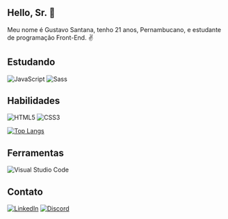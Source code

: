 ## Hello, Sr. 👋

Meu nome é Gustavo Santana, tenho 21 anos, Pernambucano, e estudante de programação Front-End. ✌

## Estudando

![JavaScript](https://img.shields.io/static/v1?style=for-the-badge&message=JavaScript&color=222222&logo=JavaScript&logoColor=F7DF1E&label=)
![Sass](https://img.shields.io/static/v1?style=for-the-badge&message=Sass&color=CC6699&logo=Sass&logoColor=FFFFFF&label=)


## Habilidades

![HTML5](https://img.shields.io/static/v1?style=for-the-badge&message=HTML5&color=E34F26&logo=HTML5&logoColor=FFFFFF&label=)
![CSS3](https://img.shields.io/static/v1?style=for-the-badge&message=CSS3&color=1572B6&logo=CSS3&logoColor=FFFFFF&label=)

[![Top Langs](https://github-readme-stats.vercel.app/api/top-langs/?username=gustavros&layout=compact)]()


## Ferramentas

![Visual Studio Code](https://img.shields.io/static/v1?style=for-the-badge&message=Visual+Studio+Code&color=007ACC&logo=Visual+Studio+Code&logoColor=FFFFFF&label=)

## Contato

[![LinkedIn](https://img.shields.io/static/v1?style=for-the-badge&message=LinkedIn&color=0A66C2&logo=LinkedIn&logoColor=FFFFFF&label=)](https://www.linkedin.com/in/gustavo-santana-b13330235/)
[![Discord](https://img.shields.io/static/v1?style=for-the-badge&message=Discord&color=5865F2&logo=Discord&logoColor=FFFFFF&label=)](gustavro#2405)




